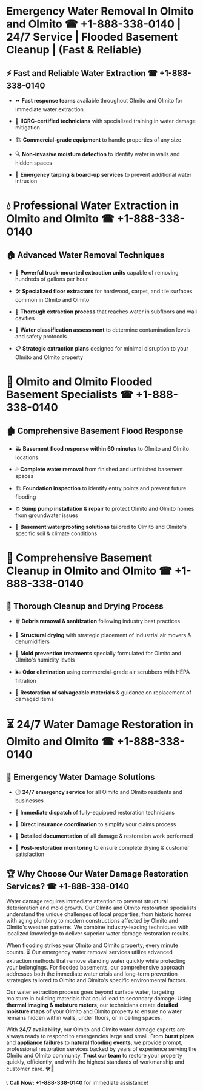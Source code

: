 # Emergency Water Removal In Olmito and Olmito ☎ +1-888-338-0140 | 24/7 Service | Flooded Basement Cleanup | (Fast & Reliable)  

## ⚡ Fast and Reliable Water Extraction ☎ +1-888-338-0140  
- ⏩ **Fast response teams** available throughout Olmito and Olmito for immediate water extraction  
- 🏅 **IICRC-certified technicians** with specialized training in water damage mitigation  
- 🏗️ **Commercial-grade equipment** to handle properties of any size  
- 🔍 **Non-invasive moisture detection** to identify water in walls and hidden spaces  
- 🛑 **Emergency tarping & board-up services** to prevent additional water intrusion  

# 💧 Professional Water Extraction in Olmito and Olmito ☎ +1-888-338-0140  

## 🏠 Advanced Water Removal Techniques  
- 🚛 **Powerful truck-mounted extraction units** capable of removing hundreds of gallons per hour  
- 🛠️ **Specialized floor extractors** for hardwood, carpet, and tile surfaces common in Olmito and Olmito  
- 📏 **Thorough extraction process** that reaches water in subfloors and wall cavities  
- 🧪 **Water classification assessment** to determine contamination levels and safety protocols  
- 📋 **Strategic extraction plans** designed for minimal disruption to your Olmito and Olmito property  

# 🌊 Olmito and Olmito Flooded Basement Specialists ☎ +1-888-338-0140  

## 🏚️ Comprehensive Basement Flood Response  
- 🚑 **Basement flood response within 60 minutes** to Olmito and Olmito locations  
- 💦 **Complete water removal** from finished and unfinished basement spaces  
- 🏗️ **Foundation inspection** to identify entry points and prevent future flooding  
- ⚙️ **Sump pump installation & repair** to protect Olmito and Olmito homes from groundwater issues  
- 🌱 **Basement waterproofing solutions** tailored to Olmito and Olmito's specific soil & climate conditions  

# 🧹 Comprehensive Basement Cleanup in Olmito and Olmito ☎ +1-888-338-0140  

## 🔄 Thorough Cleanup and Drying Process  
- 🗑️ **Debris removal & sanitization** following industry best practices  
- 💨 **Structural drying** with strategic placement of industrial air movers & dehumidifiers  
- 🦠 **Mold prevention treatments** specially formulated for Olmito and Olmito's humidity levels  
- 🌬️ **Odor elimination** using commercial-grade air scrubbers with HEPA filtration  
- 🔧 **Restoration of salvageable materials** & guidance on replacement of damaged items  

# ⏳ 24/7 Water Damage Restoration in Olmito and Olmito ☎ +1-888-338-0140  

## 🚀 Emergency Water Damage Solutions  
- 🕛 **24/7 emergency service** for all Olmito and Olmito residents and businesses  
- 🚒 **Immediate dispatch** of fully-equipped restoration technicians  
- 🏦 **Direct insurance coordination** to simplify your claims process  
- 📜 **Detailed documentation** of all damage & restoration work performed  
- 🔎 **Post-restoration monitoring** to ensure complete drying & customer satisfaction  

## 🏆 Why Choose Our Water Damage Restoration Services? ☎ +1-888-338-0140  
Water damage requires immediate attention to prevent structural deterioration and mold growth. Our Olmito and Olmito restoration specialists understand the unique challenges of local properties, from historic homes with aging plumbing to modern constructions affected by Olmito and Olmito's weather patterns. We combine industry-leading techniques with localized knowledge to deliver superior water damage restoration results.  

When flooding strikes your Olmito and Olmito property, every minute counts. ⏳ Our emergency water removal services utilize advanced extraction methods that remove standing water quickly while protecting your belongings. For flooded basements, our comprehensive approach addresses both the immediate water crisis and long-term prevention strategies tailored to Olmito and Olmito's specific environmental factors.  

Our water extraction process goes beyond surface water, targeting moisture in building materials that could lead to secondary damage. Using **thermal imaging & moisture meters**, our technicians create **detailed moisture maps** of your Olmito and Olmito property to ensure no water remains hidden within walls, under floors, or in ceiling spaces.  

With **24/7 availability**, our Olmito and Olmito water damage experts are always ready to respond to emergencies large and small. From **burst pipes** and **appliance failures** to **natural flooding events**, we provide prompt, professional restoration services backed by years of experience serving the Olmito and Olmito community. **Trust our team** to restore your property quickly, efficiently, and with the highest standards of workmanship and customer care. 🛠️💪  

📞 **Call Now: +1-888-338-0140** for immediate assistance!